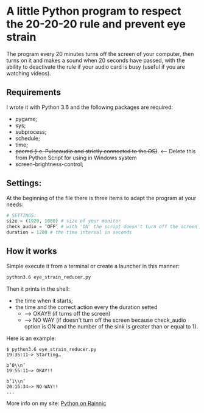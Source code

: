A little Python program to respect the 20-20-20 rule and prevent eye strain
===========================================================================

The program every 20 minutes turns off the screen of your computer, then turns on it and makes a sound when 20 seconds have passed, with the ability to deactivate the rule if your audio card is busy (useful if you are watching videos).

## Requirements

I wrote it with Python 3.6 and the following packages are required:
-   pygame;
-   sys;
-   subprocess;
-   schedule;
-   time;
-   ~~pacmd (i.e. Pulseaudio and strictly connected to the OS)~~. <-- Delete this from Python Script for using in Windows system
-   screen-brightness-control;

## Settings:
At the beginning of the file there is three items to adapt the program at your needs:

```python
# SETTINGS:
size = (1920, 1080) # size of your monitor
check_audio = ‘OFF’ # with 'ON' the script doesn't turn off the screen if your audio card is working
duration = 1200 # the time interval in seconds
```

## How it works
Simple execute it from a terminal or create a launcher in this manner:
```bash
python3.6 eye_strain_reducer.py
```
Then it prints in the shell:
*   the time when it starts;
*   the time and the correct action every the duration setted
    * --> OKAY!! (if turns off the screen)
    * --> NO WAY (if doesn't turn off the screen because check_audio option is ON and the number of the sink is greater than or equal to 1).

Here is an example:
```
$ python3.6 eye_strain_reducer.py
19:35:11–> Starting…

b’0\\n’
19:55:11–> OKAY!!

b’1\\n’
20:15:34–> NO WAY!!
...
```

More info on my site:
[Python on Rainnic](https://rainnic.altervista.org/tag/python)
